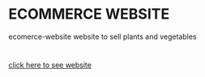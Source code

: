 # ECOMMERCE WEBSITE
ecomerce-website website to sell plants and vegetables
<h1 hosted link></h1>
<a href="https://growcartnaturalplantsshop.on.drv.tw/project/vaithiyanathan.html">click here to see website</a>

